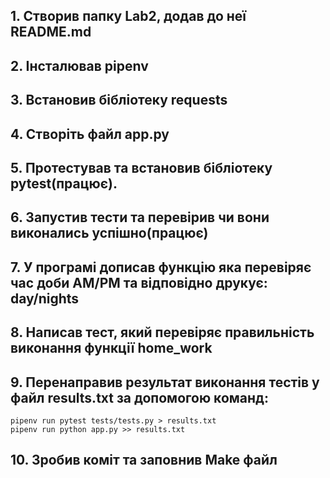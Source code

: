 


## 1. Створив папку Lab2, додав до неї README.md
## 2. Інсталював pipenv
## 3. Встановив бібліотеку requests
## 4. Створіть файл app.py
## 5. Протестував та встановив бібліотеку pytest(працює).
## 6. Запустив тести та перевірив чи вони виконались успішно(працює)
## 7. У програмі дописав функцію яка перевіряє час доби AM/PM та відповідно друкує: day/nights
## 8. Написав тест, який перевіряє правильність виконання функції home_work
## 9. Перенаправив результат виконання тестів у файл results.txt за допомогою команд:
	pipenv run pytest tests/tests.py > results.txt
	pipenv run python app.py >> results.txt
## 10. Зробив коміт та заповнив Make файл